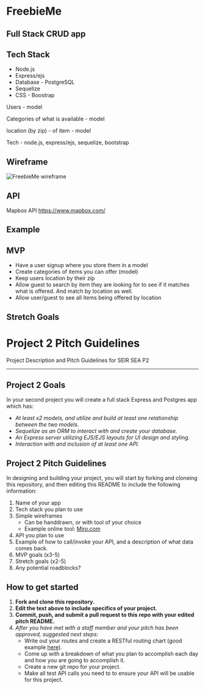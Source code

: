 # FreebieMe
## Full Stack CRUD app 

## Tech Stack
- Node.js 
- Express/ejs
- Database - PostgreSQL
- Sequelize
- CSS - Boostrap

Users - model 

Categories of what is available - model 

location (by zip) - of item - model

Tech - 
node.js, express/ejs, sequelize, bootstrap 

## Wireframe 
![FreebieMe wireframe](boneyard-wireframe.png)

## API
Mapbox API
https://www.mapbox.com/

## Example

## MVP
- Have a user signup where you store them in a model
- Create categories of items you can offer (model)
- Keep users location by their zip
- Allow guest to search by item they are looking for to see if it matches what is     offered. And match by location as well.
- Allow user/guest to see all items being offered by location

## Stretch Goals




# Project 2 Pitch Guidelines
Project Description and Pitch Guidelines for SEIR SEA P2

---
## Project 2 Goals

In your second project you will create a full stack Express and Postgres app which has:
- *At least x2 models, and utilize and build at least one relationship between the two models.*
- *Sequelize as an ORM to interact with and create your database.*
- *An Express server utilizing EJS/EJS layouts for UI design and styling.*
- *Interaction with and inclusion of at least one API.*

## Project 2 Pitch Guidelines

In designing and building your project, you will start by forking and cloneing this repository, and then editing this README to include the following information: 
1. Name of your app
2. Tech stack you plan to use
3. Simple wireframes
     * Can be handdrawn, or with tool of your choice
     * Example online tool: [Miro.com](https://miro.com/)
5. API you plan to use
6. Example of how to call/invoke your API, and a description of what data comes back. 
7. MVP goals (x3-5)
8. Stretch goals (x2-5)
9. Any potential roadblocks?

## How to get started
1. **Fork and clone this repository.**
2. **Edit the text above to include specifics of your project.**
3. **Commit, push, and submit a pull request to this repo with your edited pitch README.**
4. *After you have met with a staff member and your pitch has been approved, suggested next steps:*
      * Write out your routes and create a RESTful routing chart (good example [here](https://gk-hynes.github.io/restful-routes-chart/)).
      * Come up with a breakdown of what you plan to accomplish each day and how you are going to accomplish it.
      * Create a new git repo for your project. 
      * Make all test API calls you need to to ensure your API will be usable for this project. 
      




